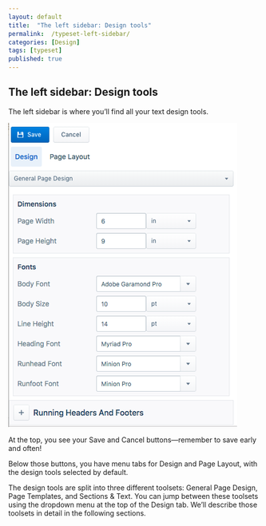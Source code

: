 ```yaml
---
layout: default
title:  "The left sidebar: Design tools"
permalink:  /typeset-left-sidebar/
categories: [Design]
tags: [typeset]
published: true
---
```


<section data-type="chapter" class="hsecchapter" data-hederis-type="hsecchapter" id="typeset-left-sidebar" data-pi-attrs="id: typeset-left-sidebar; data-tags: typeset;" role="doc-chapter" data-tags="typeset" data-author-name=" " data-book-title=" " title="The left sidebar: Design tools"><h1 data-hederis-type="hblkchaptitle" class="hblkchaptitle" id="ppFGFKeqC">The left sidebar: Design tools</h1><p class="hblkp" data-hederis-type="hblkp" id="pO2OOciRY">The left sidebar is where you&#8217;ll find all your text design tools. </p><img data-hederis-type="hblkimg" class="hblkimg" id="pytmG6nqO" src="/images/leftsidebar.png" data-img-src="leftsidebar.png"/><p class="hblkp" data-hederis-type="hblkp" id="pg58SsZlh">At the top, you see your Save and Cancel buttons&#8212;remember to save early and often!</p><p class="hblkp" data-hederis-type="hblkp" id="ple9RWW3Q">Below those buttons, you have menu tabs for Design and Page Layout, with the design tools selected by default.</p><p class="hblkp" data-hederis-type="hblkp" id="pfkOwWs44">The design tools are split into three different toolsets: General Page Design, Page Templates, and Sections &amp; Text. You can jump between these toolsets using the dropdown menu at the top of the Design tab. We&#8217;ll describe those toolsets in detail in the following sections.</p></section>
